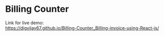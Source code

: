 # Billing Counter

Link for live demo:  
https://digvijay67.github.io/Billing-Counter_Billing-invoice-using-React-js/
